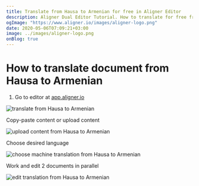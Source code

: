 ```yaml
---
title: Translate from Hausa to Armenian for free in Aligner Editor
description: Aligner Dual Editor Tutorial. How to translate for free from Hausa to Armenian. Aligner is multilingual document management platform. 
ogImage: "https://www.aligner.io/images/aligner-logo.png"
date: 2020-05-06T07:09:21+03:00
image: ../images/aligner-logo.png
onBlog: true
---
```


# How to translate document from Hausa to Armenian

1. Go to editor at [app.aligner.io](https://app.aligner.io "Aligner App web page")

![translate from Hausa to Armenian](../aligner-blank-editor.png "translate from Hausa to Armenian")

Copy-paste content or upload content

![upload content from Hausa to Armenian](../aligner-uploaded-document.png "upload content from Hausa to Armenian")

Choose desired language

![choose machine translation from Hausa to Armenian](../aligner-language-dropdown.png "choose machine translation from Hausa to Armenian")

Work and edit 2 documents in parallel

![edit translation from Hausa to Armenian](../aligner-double-sitded-editor.png "edit translation from Hausa to Armenian")

